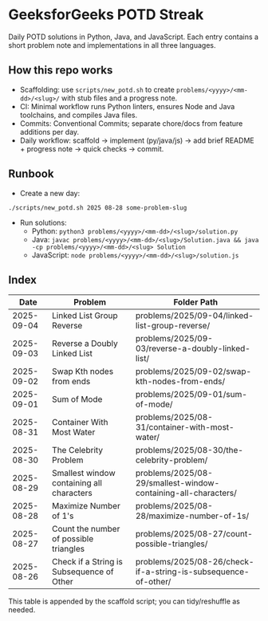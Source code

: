 # GeeksforGeeks POTD Streak

Daily POTD solutions in Python, Java, and JavaScript. Each entry contains a short problem note and implementations in all three languages.

## How this repo works
- Scaffolding: use `scripts/new_potd.sh` to create `problems/<yyyy>/<mm-dd>/<slug>/` with stub files and a progress note.
- CI: Minimal workflow runs Python linters, ensures Node and Java toolchains, and compiles Java files.
- Commits: Conventional Commits; separate chore/docs from feature additions per day.
- Daily workflow: scaffold → implement (py/java/js) → add brief README + progress note → quick checks → commit.

## Runbook
- Create a new day:
```
./scripts/new_potd.sh 2025 08-28 some-problem-slug
```
- Run solutions:
  - Python: `python3 problems/<yyyy>/<mm-dd>/<slug>/solution.py`
  - Java: `javac problems/<yyyy>/<mm-dd>/<slug>/Solution.java && java -cp problems/<yyyy>/<mm-dd>/<slug> Solution`
  - JavaScript: `node problems/<yyyy>/<mm-dd>/<slug>/solution.js`

## Index

| Date       | Problem                                   | Folder Path                                                  |
|------------|--------------------------------------------|--------------------------------------------------------------|
| 2025-09-04 | Linked List Group Reverse                   | problems/2025/09-04/linked-list-group-reverse/              |
| 2025-09-03 | Reverse a Doubly Linked List               | problems/2025/09-03/reverse-a-doubly-linked-list/           |
| 2025-09-02 | Swap Kth nodes from ends                   | problems/2025/09-02/swap-kth-nodes-from-ends/               |
| 2025-09-01 | Sum of Mode                                | problems/2025/09-01/sum-of-mode/                             |
| 2025-08-31 | Container With Most Water                  | problems/2025/08-31/container-with-most-water/              |
| 2025-08-30 | The Celebrity Problem                      | problems/2025/08-30/the-celebrity-problem/                  |
| 2025-08-29 | Smallest window containing all characters   | problems/2025/08-29/smallest-window-containing-all-characters/ |
| 2025-08-28 | Maximize Number of 1's                     | problems/2025/08-28/maximize-number-of-1s/                 |
| 2025-08-27 | Count the number of possible triangles     | problems/2025/08-27/count-possible-triangles/                |
| 2025-08-26 | Check if a String is Subsequence of Other  | problems/2025/08-26/check-if-a-string-is-subsequence-of-other/ |


This table is appended by the scaffold script; you can tidy/reshuffle as needed.
